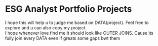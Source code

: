 # ESG Analyst Portfolio Projects
I hope this will help u to judge me based on DATA(project). Feel free to explore and u can also copy my project.<br>
I hope whenever love find me it should look like OUTER JOINS. Cause its fully join every DATA even if greats some gaps bwt them
